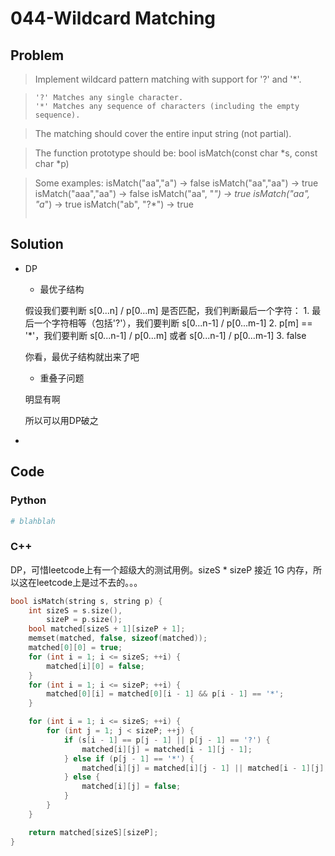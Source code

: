 # 044-Wildcard Matching

## Problem

> Implement wildcard pattern matching with support for '?' and '*'.

> ```
> '?' Matches any single character.
> '*' Matches any sequence of characters (including the empty sequence).

> The matching should cover the entire input string (not partial).

> The function prototype should be:
> bool isMatch(const char *s, const char *p)

> Some examples:
> isMatch("aa","a") → false
> isMatch("aa","aa") → true
> isMatch("aaa","aa") → false
> isMatch("aa", "*") → true
> isMatch("aa", "a*") → true
> isMatch("ab", "?*") → true
> ```

## Solution

- DP

    - 最优子结构

    假设我们要判断 s[0...n] / p[0...m] 是否匹配，我们判断最后一个字符：
        1. 最后一个字符相等（包括'?'），我们要判断 s[0...n-1] / p[0...m-1]
        2. p[m] == '*'，我们要判断 s[0...n-1] / p[0...m] 或者 s[0...n-1] / p[0...m-1]
        3. false

    你看，最优子结构就出来了吧

    - 重叠子问题

    明显有啊

    所以可以用DP破之

- 


## Code

### Python

```python
# blahblah
```

### C++

DP，可惜leetcode上有一个超级大的测试用例。sizeS * sizeP 接近 1G 内存，所以这在leetcode上是过不去的。。。

```cpp
bool isMatch(string s, string p) {
    int sizeS = s.size(),
        sizeP = p.size();
    bool matched[sizeS + 1][sizeP + 1];
    memset(matched, false, sizeof(matched));
    matched[0][0] = true;
    for (int i = 1; i <= sizeS; ++i) {
        matched[i][0] = false;
    }
    for (int i = 1; i <= sizeP; ++i) {
        matched[0][i] = matched[0][i - 1] && p[i - 1] == '*';
    }

    for (int i = 1; i <= sizeS; ++i) {
        for (int j = 1; j < sizeP; ++j) {
            if (s[i - 1] == p[j - 1] || p[j - 1] == '?') {
                matched[i][j] = matched[i - 1][j - 1];
            } else if (p[j - 1] == '*') {
                matched[i][j] = matched[i][j - 1] || matched[i - 1][j];
            } else {
                matched[i][j] = false;
            }
        }
    }

    return matched[sizeS][sizeP];
}
```
